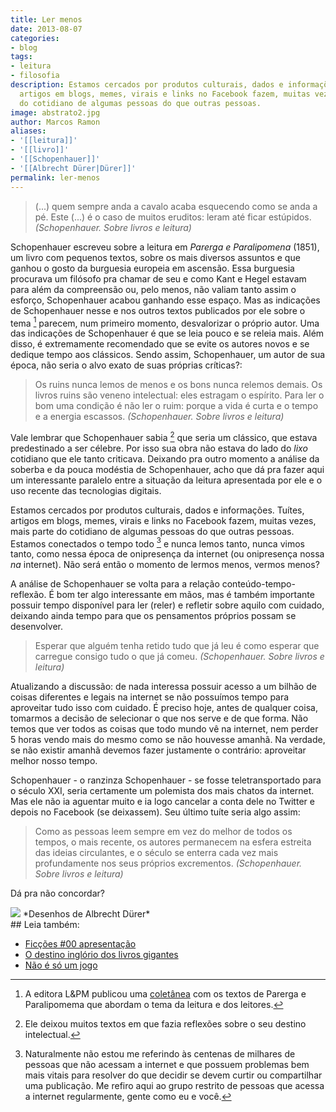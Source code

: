 ```yaml
---
title: Ler menos
date: 2013-08-07
categories:
- blog
tags:
- leitura
- filosofia
description: Estamos cercados por produtos culturais, dados e informações. Tuítes,
  artigos em blogs, memes, virais e links no Facebook fazem, muitas vezes, mais parte
  do cotidiano de algumas pessoas do que outras pessoas.
image: abstrato2.jpg
author: Marcos Ramon
aliases:
- '[[leitura]]'
- '[[livro]]'
- '[[Schopenhauer]]'
- '[[Albrecht Dürer|Dürer]]'
permalink: ler-menos
---
```

> (...) quem sempre anda a cavalo acaba esquecendo
como se anda a pé. Este (...) é o caso de muitos eruditos: leram até ficar estúpidos. *(Schopenhauer. Sobre livros e leitura)*

Schopenhauer escreveu sobre a leitura em *Parerga e Paralipomena* (1851), um livro com pequenos textos, sobre os mais diversos assuntos e que ganhou o gosto da burguesia europeia em ascensão. Essa burguesia procurava um filósofo pra chamar de seu e como Kant e Hegel estavam para além da compreensão ou, pelo menos, não valiam tanto assim o esforço, Schopenhauer acabou ganhando esse espaço.
Mas as indicações de Schopenhauer nesse e nos outros textos publicados por ele sobre o tema [^1] parecem, num primeiro momento, desvalorizar o próprio autor. Uma das indicações de Schopenhauer é que se leia pouco e se releia mais. Além disso, é extremamente recomendado que se evite os autores novos e se dedique tempo aos clássicos. Sendo assim, Schopenhauer, um autor de sua época, não seria o alvo exato de suas próprias críticas?:

> Os ruins nunca lemos de menos e os bons nunca relemos demais. Os livros ruins são veneno intelectual: eles estragam o espírito.
Para ler o bom uma condição é não ler o ruim: porque a vida é curta e o tempo e a energia escassos. *(Schopenhauer. Sobre livros e leitura)*

Vale lembrar que Schopenhauer sabia [^2] que seria um clássico, que estava predestinado a ser célebre. Por isso sua obra não estava do lado do *lixo* cotidiano que ele tanto criticava. Deixando pra outro momento a análise da soberba e da pouca modéstia de Schopenhauer, acho que dá pra fazer aqui um interessante paralelo entre a situação da leitura apresentada por ele e o uso recente das tecnologias digitais.

Estamos cercados por produtos culturais, dados e informações. Tuítes, artigos em blogs, memes, virais e links no Facebook fazem, muitas vezes, mais parte do cotidiano de algumas pessoas do que outras pessoas. Estamos conectados o tempo todo [^3] e nunca lemos tanto, nunca vimos tanto, como nessa época de onipresença da internet (ou onipresença nossa *na* internet). Não será então o momento de lermos menos, vermos menos?

A análise de Schopenhauer se volta para a relação conteúdo-tempo-reflexão. É bom ter algo interessante em mãos, mas é também importante possuir tempo disponível para ler (reler) e refletir sobre aquilo com cuidado, deixando ainda tempo para que os pensamentos próprios possam se desenvolver.

> Esperar que alguém tenha retido tudo que já leu é como esperar que carregue consigo tudo o que já comeu. *(Schopenhauer. Sobre livros e leitura)*

Atualizando a discussão: de nada interessa possuir acesso a um bilhão de coisas diferentes e legais na internet se não possuímos tempo para aproveitar tudo isso com cuidado. É preciso hoje, antes de qualquer coisa, tomarmos a decisão de selecionar o que nos serve e de que forma. Não temos que ver todos as coisas que todo mundo vê na internet, nem perder 5 horas vendo mais do mesmo como se não houvesse amanhã. Na verdade, se não existir amanhã devemos fazer justamente o contrário: aproveitar melhor nosso tempo. 

Schopenhauer - o ranzinza Schopenhauer - se fosse teletransportado para o século XXI, seria certamente um polemista dos mais chatos da internet. Mas ele não ia aguentar muito e ia logo cancelar a conta dele no Twitter e depois no Facebook (se deixassem).  Seu último tuíte seria algo assim:

> Como as pessoas leem sempre em vez do melhor de todos os tempos, o mais recente, os autores permanecem na esfera estreita das ideias circulantes, e o século se enterra cada vez mais  profundamente nos seus próprios excrementos. *(Schopenhauer. Sobre livros e leitura)*

Dá pra não concordar?

<img src="/assets/img/Pasted image 20250225131152.png">
*Desenhos de Albrecht Dürer*

[^1]: A editora L&PM publicou uma [coletânea](http://www.lpm.com.br/site/default.asp?Template=../livros/layout_produto.asp&CategoriaID=526091&ID=718017) com os textos de Parerga e Paralipomema que abordam o tema da leitura e dos leitores.
[^2]: Ele deixou muitos textos em que fazia reflexões sobre o seu destino intelectual.
[^3]: Naturalmente não estou me referindo às centenas de milhares de pessoas que não acessam a internet e que possuem problemas bem mais vitais para resolver do que decidir se devem curtir ou compartilhar uma publicação. Me refiro aqui ao grupo restrito de pessoas que acessa a internet regularmente, gente como eu e você.

<div class="leia-tambem" markdown="1">
## Leia também:

- <a href="/ficcoes-00-apresentacao">Ficções #00   apresentação</a>
- <a href="/o-destino-inglorio-dos-livros-gigantes">O destino inglório dos livros gigantes</a>
- <a href="/nao-e-so-um-jogo">Não é só um jogo</a>
</div>
